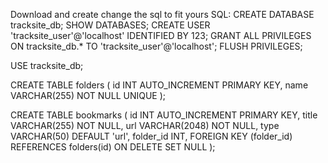 Download and create change the sql to fit yours
SQL:
CREATE DATABASE tracksite_db;
SHOW DATABASES;
CREATE USER 'tracksite_user'@'localhost' IDENTIFIED BY 123;
GRANT ALL PRIVILEGES ON tracksite_db.* TO 'tracksite_user'@'localhost';
FLUSH PRIVILEGES;

USE tracksite_db;

CREATE TABLE folders (
    id INT AUTO_INCREMENT PRIMARY KEY,
    name VARCHAR(255) NOT NULL UNIQUE
);

CREATE TABLE bookmarks (
    id INT AUTO_INCREMENT PRIMARY KEY,
    title VARCHAR(255) NOT NULL,
    url VARCHAR(2048) NOT NULL,
    type VARCHAR(50) DEFAULT 'url',
    folder_id INT,
    FOREIGN KEY (folder_id) REFERENCES folders(id) ON DELETE SET NULL
);
